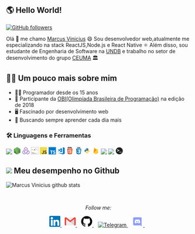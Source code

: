 ## 🌎 Hello World!
[![GitHub followers](https://img.shields.io/github/followers/dev-viniciuss.svg?style=social&label=Follow&maxAge=2592000)](https://github.com/dev-viniciuss?tab=followers)

Olá 🖖 me chamo [Marcus Vinicius](https://www.linkedin.com/in/marcus-vinicius-silva-costa-6098911a4/) 😄 Sou desenvolvedor web,atualmente me especializando na stack ReactJS,Node.js e React Native ⚛️ Além disso, sou estudante de Engenharia de Software na [UNDB](https://www.undb.edu.br/) e trabalho no setor de desenvolvimento do grupo [CEUMA](http://www.ceuma.br/nucleodeti/) 🏛️


## 👨‍🚀 Um pouco mais sobre mim
- 👨‍💻 Programador desde os 15 anos
- 🥇 Participante da [OBI(Olimpíada Brasileira de Programação)](https://olimpiada.ic.unicamp.br/) na edição de 2018
- 🖥️ Fascinado por desenvolvimento web
- 🚀 Buscando sempre aprender cada dia mais


### 🛠️ Linguagens e Ferramentas  

<code><img height="20" src="https://ionicframework.com/jp/docs/assets/icons/logo-react-icon.png"></code>
<code><img height="20" src="https://raw.githubusercontent.com/github/explore/80688e429a7d4ef2fca1e82350fe8e3517d3494d/topics/nodejs/nodejs.png"></code>
<code><img height="20" src="https://raw.githubusercontent.com/github/explore/80688e429a7d4ef2fca1e82350fe8e3517d3494d/topics/redux/redux.png"></code>
<code><img height="20" src="https://raw.githubusercontent.com/github/explore/80688e429a7d4ef2fca1e82350fe8e3517d3494d/topics/styled-components/styled-components.png"></code>
<code><img height="20" src="https://raw.githubusercontent.com/github/explore/80688e429a7d4ef2fca1e82350fe8e3517d3494d/topics/javascript/javascript.png"></code>
<code><img height="20" src="https://raw.githubusercontent.com/github/explore/80688e429a7d4ef2fca1e82350fe8e3517d3494d/topics/typescript/typescript.png"></code>
<code><img height="20" src="https://raw.githubusercontent.com/github/explore/80688e429a7d4ef2fca1e82350fe8e3517d3494d/topics/visual-studio-code/visual-studio-code.png"></code>
<code><img height="20" src="https://raw.githubusercontent.com/github/explore/80688e429a7d4ef2fca1e82350fe8e3517d3494d/topics/html/html.png"></code>
<code><img height="20" src="https://raw.githubusercontent.com/github/explore/80688e429a7d4ef2fca1e82350fe8e3517d3494d/topics/css/css.png"></code>
<code><img height="20" src="https://raw.githubusercontent.com/github/explore/80688e429a7d4ef2fca1e82350fe8e3517d3494d/topics/python/python.png"></code>
<code><img height="20" src="https://raw.githubusercontent.com/github/explore/80688e429a7d4ef2fca1e82350fe8e3517d3494d/topics/firebase/firebase.png"></code>
<code><img height="20" src="https://www.pngfind.com/pngs/m/74-744138_mysql-logo-png-mysql-transparent-png.png"></code>
<code><img height="20" src="https://imagens.tiespecialistas.com.br/2015/02/git.jpg"></code>
<code><img height="20" src="https://raw.githubusercontent.com/github/explore/80688e429a7d4ef2fca1e82350fe8e3517d3494d/topics/terminal/terminal.png"></code>


## <img height="25" src="https://image.flaticon.com/icons/png/512/25/25231.png"> Meu desempenho no Github
![Marcus Vinicius github stats](https://github-readme-stats.vercel.app/api?username=dev-viniciuss&show_icons=true&theme=tokyonight)


&nbsp;
<div align="center">
<i>Follow me:</i><br>
<p align="center">
  <a href="https://www.linkedin.com/in/marcus-vinicius-silva-costa-6098911a4/">
    <img src="https://github.com/deut-erium/deut-erium/blob/master/assets/linkedin.svg" width="30px" alt="LinkedIn">
  </a> &nbsp;
  <a href="mailto:dev.mvsc@gmail.com">
     <img src="https://github.com/deut-erium/deut-erium/blob/master/assets/gmail.svg" width="30px" alt="mail">
  </a> &nbsp;&nbsp;
  <a href="https://github.com/dev-viniciuss">
     <img src="https://github.com/deut-erium/deut-erium/blob/master/assets/github.svg" width="30px" alt="github">
  </a> &nbsp;&nbsp;
  <a href="https://t.me/MVinicius">
     <img src="https://logodownload.org/wp-content/uploads/2017/11/telegram-logo.png" width="30px" alt="Telegram">
  </a> &nbsp;&nbsp;
   <a href="https://discord.com/users/Marcus Vinicius#9740">
     <img src="https://github.com/deut-erium/deut-erium/blob/master/assets/discord.svg" width="30px" alt="discord">
  </a> &nbsp;&nbsp;
</p>
</div>
